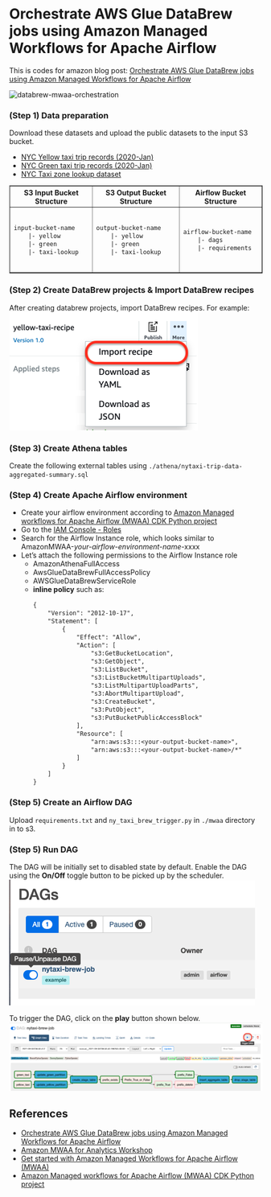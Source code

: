 # Orchestrate AWS Glue DataBrew jobs using Amazon Managed Workflows for Apache Airflow

This is codes for amazon blog post: [Orchestrate AWS Glue DataBrew jobs using Amazon Managed Workflows for Apache Airflow](https://aws.amazon.com/blogs/big-data/orchestrate-aws-glue-databrew-jobs-using-amazon-managed-workflows-for-apache-airflow/)

![databrew-mwaa-orchestration](https://d2908q01vomqb2.cloudfront.net/b6692ea5df920cad691c20319a6fffd7a4a766b8/2021/04/27/bdb1364-databrew-mwaa-orchestration-1.jpg)

### (Step 1) Data preparation
 Download these datasets and upload the public datasets to the input S3 bucket.
 * [NYC Yellow taxi trip records \(2020-Jan\)](https://s3.amazonaws.com/nyc-tlc/trip+data/yellow_tripdata_2020-01.csv)
 * [NYC Green taxi trip records \(2020-Jan\)](https://s3.amazonaws.com/nyc-tlc/trip+data/green_tripdata_2020-01.csv)
 * [NYC Taxi zone lookup dataset](https://s3.amazonaws.com/nyc-tlc/misc/taxi+_zone_lookup.csv)

<table border="1">
    <thead>
        <tr align="center">
            <th>S3 Input Bucket Structure</th>
            <th>S3 Output Bucket Structure</th>
            <th>Airflow Bucket Structure</th>
        </tr>
    </thead>
    <tbody>
        <tr align="left">
            <td>
                <pre><code>
input-bucket-name
    |- yellow
    |- green
    |- taxi-lookup
                </code></pre>
            </td>
            <td align="left">
                <pre><code>
output-bucket-name
    |- yellow
    |- green
    |- taxi-lookup
                </code></pre>
            </td>
            <td>
                <pre><code>
airflow-bucket-name
    |- dags
    |- requirements
                </code></pre>
            </td>
        </tr>
    </tbody>
</table>

### (Step 2) Create DataBrew projects & Import DataBrew recipes
 After creating databrew projects, import DataBrew recipes. For example:<br/>
 ![glue-databrew-import-recipes](./assets/glue-databrew-import-recipes.png)

### (Step 3) Create Athena tables
 Create the following external tables using `./athena/nytaxi-trip-data-aggregated-summary.sql`

### (Step 4) Create Apache Airflow environment
 * Create your airflow environment according to [Amazon Managed workflows for Apache Airflow (MWAA) CDK Python project](https://github.com/ksmin23/my-aws-cdk-examples/tree/main/mwaa)
 * Go to the [IAM Console - Roles](https://console.aws.amazon.com/iam/home?#/roles)
 * Search for the Airflow Instance role, which looks similar to AmazonMWAA-<i>your-airflow-environment-name</i>-xxxx
 * Let’s attach the following permissions to the Airflow Instance role
   + AmazonAthenaFullAccess
   + AwsGlueDataBrewFullAccessPolicy
   + AWSGlueDataBrewServiceRole
   + **inline policy** such as:
        ```
        {
            "Version": "2012-10-17",
            "Statement": [
                {
                    "Effect": "Allow",
                    "Action": [
                        "s3:GetBucketLocation",
                        "s3:GetObject",
                        "s3:ListBucket",
                        "s3:ListBucketMultipartUploads",
                        "s3:ListMultipartUploadParts",
                        "s3:AbortMultipartUpload",
                        "s3:CreateBucket",
                        "s3:PutObject",
                        "s3:PutBucketPublicAccessBlock"
                    ],
                    "Resource": [
                        "arn:aws:s3:::<your-output-bucket-name>",
                        "arn:aws:s3:::<your-output-bucket-name>/*"
                    ]
                }
            ]
        }
        ```

### (Step 5) Create an Airflow DAG
 Upload `requirements.txt` and `ny_taxi_brew_trigger.py` in `./mwaa` directory in to s3.

### (Step 5) Run DAG
 The DAG will be initially set to disabled state by default.
 Enable the DAG using the **On/Off** toggle button to be picked up by the scheduler.<br/> 
 ![airflow-unpause-dag](./assets/airflow-unpause-dag.png)

 To trigger the DAG, click on the **play** button shown below.<br/>
 ![airflow-trigger-dag](./assets/airflow-trigger-dag.png)

## References

 * [Orchestrate AWS Glue DataBrew jobs using Amazon Managed Workflows for Apache Airflow](https://aws.amazon.com/blogs/big-data/orchestrate-aws-glue-databrew-jobs-using-amazon-managed-workflows-for-apache-airflow/)
 * [Amazon MWAA for Analytics Workshop](https://amazon-mwaa-for-analytics.workshop.aws/en/)
 * [Get started with Amazon Managed Workflows for Apache Airflow \(MWAA\)](https://docs.aws.amazon.com/mwaa/latest/userguide/get-started.html)
 * [Amazon Managed workflows for Apache Airflow (MWAA) CDK Python project](https://github.com/ksmin23/my-aws-cdk-examples/tree/main/mwaa)